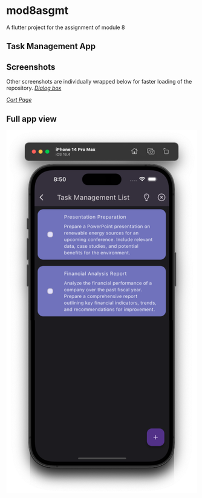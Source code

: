 # mod8asgmt

A flutter project for the assignment of module 8

## Task Management App

## Screenshots
Other screenshots are individually wrapped below for faster loading of the repository.
[*Dialog box*](assets/screenshots/ss2.png)

[*Cart Page*](assets/screenshots/ss3.png)

## Full app view
![Alt Text](assets/screenshots/ss1.png)








